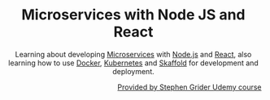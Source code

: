 <h1 align="center">Microservices with Node JS and React</h1>

<p align="center">
  Learning about developing
  <a href="https://microservices.io">Microservices</a>
  with
  <a href="https://nodejs.org/en/">Node.js</a>
  and
  <a href="https://pt-br.reactjs.org">React</a>,
  also learning how to use
  <a href="https://www.docker.com">Docker</a>,
  <a href="https://kubernetes.io/pt-br/">Kubernetes</a>
  and
  <a href="https://skaffold.dev">Skaffold</a>
  for development and deployment.
</p>

<p align="right">
  <a href="https://www.udemy.com/course/microservices-with-node-js-and-react/">Provided by Stephen Grider Udemy course</a>
</p>